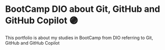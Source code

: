 # BootCamp DIO about Git, GitHub and GitHub Copilot 🟣

This portfolio is about my studies in BootCamp from DIO referring to Git, GitHub and GitHub Copilot
